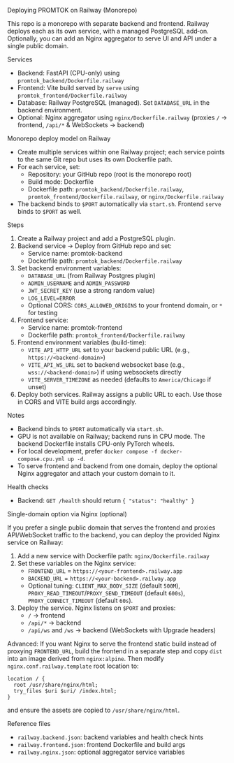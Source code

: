 Deploying PROMTOK on Railway (Monorepo)

This repo is a monorepo with separate backend and frontend. Railway deploys each as its own service, with a managed PostgreSQL add‑on. Optionally, you can add an Nginx aggregator to serve UI and API under a single public domain.

Services
- Backend: FastAPI (CPU-only) using `promtok_backend/Dockerfile.railway`
- Frontend: Vite build served by `serve` using `promtok_frontend/Dockerfile.railway`
- Database: Railway PostgreSQL (managed). Set `DATABASE_URL` in the backend environment.
- Optional: Nginx aggregator using `nginx/Dockerfile.railway` (proxies `/` → frontend, `/api/*` & WebSockets → backend)

Monorepo deploy model on Railway
- Create multiple services within one Railway project; each service points to the same Git repo but uses its own Dockerfile path.
- For each service, set:
  - Repository: your GitHub repo (root is the monorepo root)
  - Build mode: Dockerfile
  - Dockerfile path: `promtok_backend/Dockerfile.railway`, `promtok_frontend/Dockerfile.railway`, or `nginx/Dockerfile.railway`
- The backend binds to `$PORT` automatically via `start.sh`. Frontend `serve` binds to `$PORT` as well.

Steps
1) Create a Railway project and add a PostgreSQL plugin.
2) Backend service → Deploy from GitHub repo and set:
   - Service name: promtok-backend
   - Dockerfile path: `promtok_backend/Dockerfile.railway`
3) Set backend environment variables:
   - `DATABASE_URL` (from Railway Postgres plugin)
   - `ADMIN_USERNAME` and `ADMIN_PASSWORD`
   - `JWT_SECRET_KEY` (use a strong random value)
   - `LOG_LEVEL=ERROR`
   - Optional CORS: `CORS_ALLOWED_ORIGINS` to your frontend domain, or `*` for testing
4) Frontend service:
   - Service name: promtok-frontend
   - Dockerfile path: `promtok_frontend/Dockerfile.railway`
5) Frontend environment variables (build-time):
   - `VITE_API_HTTP_URL` set to your backend public URL (e.g., `https://<backend-domain>`)
   - `VITE_API_WS_URL` set to backend websocket base (e.g., `wss://<backend-domain>`) if using websockets directly
   - `VITE_SERVER_TIMEZONE` as needed (defaults to `America/Chicago` if unset)
6) Deploy both services. Railway assigns a public URL to each. Use those in CORS and VITE build args accordingly.

Notes
- Backend binds to `$PORT` automatically via `start.sh`.
- GPU is not available on Railway; backend runs in CPU mode. The backend Dockerfile installs CPU-only PyTorch wheels.
- For local development, prefer `docker compose -f docker-compose.cpu.yml up -d`.
- To serve frontend and backend from one domain, deploy the optional Nginx aggregator and attach your custom domain to it.

Health checks
- Backend: `GET /health` should return `{ "status": "healthy" }`

Single-domain option via Nginx (optional)

If you prefer a single public domain that serves the frontend and proxies API/WebSocket traffic to the backend, you can deploy the provided Nginx service on Railway:

1) Add a new service with Dockerfile path: `nginx/Dockerfile.railway`
2) Set these variables on the Nginx service:
   - `FRONTEND_URL` = `https://<your-frontend>.railway.app`
   - `BACKEND_URL`  = `https://<your-backend>.railway.app`
   - Optional tuning: `CLIENT_MAX_BODY_SIZE` (default `500M`), `PROXY_READ_TIMEOUT`/`PROXY_SEND_TIMEOUT` (default `600s`), `PROXY_CONNECT_TIMEOUT` (default `60s`).
3) Deploy the service. Nginx listens on `$PORT` and proxies:
   - `/` → frontend
   - `/api/*` → backend
   - `/api/ws` and `/ws` → backend (WebSockets with Upgrade headers)

Advanced: If you want Nginx to serve the frontend static build instead of proxying `FRONTEND_URL`, build the frontend in a separate step and copy `dist` into an image derived from `nginx:alpine`. Then modify `nginx.conf.railway.template` root location to:

```
location / {
  root /usr/share/nginx/html;
  try_files $uri $uri/ /index.html;
}
```

and ensure the assets are copied to `/usr/share/nginx/html`.

Reference files
- `railway.backend.json`: backend variables and health check hints
- `railway.frontend.json`: frontend Dockerfile and build args
- `railway.nginx.json`: optional aggregator service variables
